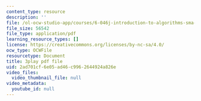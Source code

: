 ```yaml
---
content_type: resource
description: ''
file: /ol-ocw-studio-app/courses/6-046j-introduction-to-algorithms-sma-5503-fall-2005/2ad701cf6e05ad46c9962644924a826e_-EQTVuAhSFY.pdf
file_size: 56542
file_type: application/pdf
learning_resource_types: []
license: https://creativecommons.org/licenses/by-nc-sa/4.0/
ocw_type: OCWFile
resourcetype: Document
title: 3play pdf file
uid: 2ad701cf-6e05-ad46-c996-2644924a826e
video_files:
  video_thumbnail_file: null
video_metadata:
  youtube_id: null
---
```

